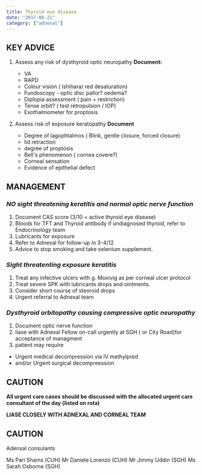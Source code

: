 ```yaml
---
title: Thyroid eye disease
date: "2017-08-21"
category: ["adnexal"]
---
```


## KEY ADVICE 

1.  Assess any risk of dysthyroid optic neuropathy
      **Document:**
    * VA
    * RAPD
    * Colour vision ( Ishihara/ red desaturation)
    * Fundoscopy - optic disc pallor? oedema?
    * Diplopia assessment ( pain + restriction)
    * Tense orbit? ( test retropulsion / IOP)
    * Exothalmometer for proptosis 

2. Assess risk of exposure keratopathy
 **Document**
    * Degree of lagophtalmos ( Blink, gentle closure, forced closure)
    * lid retraction
    * degree of proptosis
    * Bell's phenomenon ( cornea covere?)
    * Corneal sensation
    * Evidence of epithelial defect


 ## MANAGEMENT 

 ### _NO sight threatening keratitis and normal optic nerve function_ 
 
1. Document CAS score (3/10 = active thyroid eye disease)
2. Bloods for TFT and Thyroid antibody if undiagnosed thyroid, refer to Endocrinology team 
3. Lubricants for exposure
4. Refer to Adnexal for follow-up in 3-4/12
5. Advice to stop smoking and take selenium supplement.

 ### _Sight threatenting exposure keratitis_ 
 
1.  Treat any infective ulcers with g. Moxivig as per corneal ulcer protocol
2.  Treat severe SPK with lubricants drops and ointments.
3.  Consider short course of steoroid drops
4.  Urgent referral to Adnexal team

### _Dysthyroid orbitopathy causing compressive optic neuropathy_
1. Document optic nerve function
2. liase with Adnexal Fellow on-call urgently at SGH ( or City Road)for acceptance of managment
3. patient may require
* Urgent medical decompression via IV methylpred
* and/or Urgent surgical decompreession

 
 ## CAUTION 
 
**All urgent care cases should be discussed with the allocated urgent care consultant of the day (listed on rota)**

**LIASE CLOSELY WITH ADNEXAL AND CORNEAL TEAM**



## CAUTION 
Adenxal consulants

Ms Pari Shams (CUH)
Mr Daniele Lorenzo (CUH)
Mr Jimmy Uddin (SGH)
Ms Sarah Osborne (SGH)


